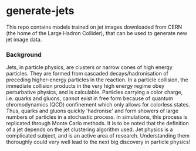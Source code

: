 # generate-jets

This repo contains models trained on jet images downloaded from CERN (the home of the Large Hadron Collider), that can be used to generate new jet image data.

### Background

Jets, in particle physics, are clusters or narrow cones of high energy particles. They are formed from cascaded decays/hadronisation of preceding higher-energy particles in the reaction. In a particle collision, the immediate collision products in the very high energy regime obey perturbative physics, and is calculable. Particles carrying a color charge, i.e. quarks and gluons, cannot exist in free form because of quantum chromodynamics (QCD) confinement which only allows for colorless states. Thus, quarks and gluons quickly 'hadronise' and form showers of large numbers of particles in a stochastic process. In simulations, this process is replicated through Monte Carlo methods. It is to be noted that the definition of a jet depends on the jet clustering algorithm used. Jet physics is a complicated subject, and is an active area of research. Understanding them thoroughly could very well lead to the next big discovery in particle physics!


